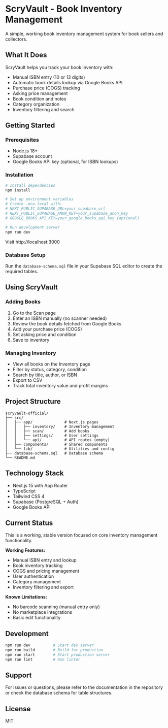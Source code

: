 # ScryVault - Book Inventory Management

A simple, working book inventory management system for book sellers and collectors.

## What It Does

ScryVault helps you track your book inventory with:

- Manual ISBN entry (10 or 13 digits)
- Automatic book details lookup via Google Books API
- Purchase price (COGS) tracking
- Asking price management
- Book condition and notes
- Category organization
- Inventory filtering and search

## Getting Started

### Prerequisites

- Node.js 18+
- Supabase account
- Google Books API key (optional, for ISBN lookups)

### Installation

```bash
# Install dependencies
npm install

# Set up environment variables
# Create .env.local with:
# NEXT_PUBLIC_SUPABASE_URL=your_supabase_url
# NEXT_PUBLIC_SUPABASE_ANON_KEY=your_supabase_anon_key
# GOOGLE_BOOKS_API_KEY=your_google_books_api_key (optional)

# Run development server
npm run dev
```

Visit http://localhost:3000

### Database Setup

Run the `database-schema.sql` file in your Supabase SQL editor to create the required tables.

## Using ScryVault

### Adding Books

1. Go to the Scan page
2. Enter an ISBN manually (no scanner needed)
3. Review the book details fetched from Google Books
4. Add your purchase price (COGS)
5. Set asking price and condition
6. Save to inventory

### Managing Inventory

- View all books on the Inventory page
- Filter by status, category, condition
- Search by title, author, or ISBN
- Export to CSV
- Track total inventory value and profit margins

## Project Structure

```
scryvault-official/
├── src/
│   ├── app/              # Next.js pages
│   │   ├── inventory/    # Inventory management
│   │   ├── scan/         # Add books
│   │   ├── settings/     # User settings
│   │   └── api/          # API routes (empty)
│   ├── components/       # Shared components
│   └── lib/              # Utilities and config
├── database-schema.sql   # Database schema
└── README.md
```

## Technology Stack

- Next.js 15 with App Router
- TypeScript
- Tailwind CSS 4
- Supabase (PostgreSQL + Auth)
- Google Books API

## Current Status

This is a working, stable version focused on core inventory management functionality.

**Working Features:**
- Manual ISBN entry and lookup
- Book inventory tracking
- COGS and pricing management
- User authentication
- Category management
- Inventory filtering and export

**Known Limitations:**
- No barcode scanning (manual entry only)
- No marketplace integrations
- Basic edit functionality

## Development

```bash
npm run dev          # Start dev server
npm run build        # Build for production
npm run start        # Start production server
npm run lint         # Run linter
```

## Support

For issues or questions, please refer to the documentation in the repository or check the database schema for table structures.

## License

MIT
